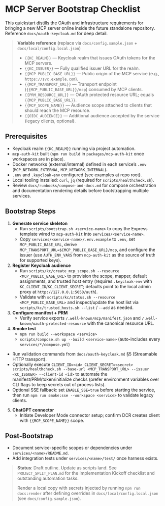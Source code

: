 # MCP Server Bootstrap Checklist

This quickstart distills the OAuth and infrastructure requirements for bringing a new MCP server online inside the future standalone repository. Reference `docs/oauth-keycloak.md` for deep detail.

> **Variable reference** (replace via `docs/config.sample.json` + `docs/local/config.local.json`)
> - `{{KC_REALM}}` — Keycloak realm that issues OAuth tokens for the MCP servers.
> - `{{KC_ISSUER}}` — Fully qualified issuer URL for the realm.
> - `{{MCP_PUBLIC_BASE_URL}}` — Public origin of the MCP service (e.g., `https://svc.example.com`).
> - `{{MCP_TRANSPORT_URL}}` — Transport endpoint (`{{MCP_PUBLIC_BASE_URL}}/mcp`) consumed by MCP clients.
> - `{{PRM_RESOURCE_URL}}` — OAuth protected resource URL; equals `{{MCP_PUBLIC_BASE_URL}}`.
> - `{{MCP_SCOPE_NAME}}` — Audience scope attached to clients that should reach the MCP resource.
> - `{{OIDC_AUDIENCE}}` — Additional audience accepted by the service (legacy clients, optional).

## Prerequisites
- Keycloak realm `{{KC_REALM}}` running via project automation.
- `mcp-auth-kit` built (`npm run build` in `packages/mcp-auth-kit` once workspaces are in place).
- Docker networks (external/internal) defined in each service’s `.env` (`MCP_NETWORK_EXTERNAL`, `MCP_NETWORK_INTERNAL`).
- `.env` and `.keycloak-env` configured (see examples at repo root).
- Local tooling installed: `curl`, `jq` (required for `scripts/healthcheck.sh`).
- Review `docs/runbooks/compose-and-docs.md` for compose orchestration and documentation rendering details before bootstrapping multiple services.

## Bootstrap Steps
1. **Generate service skeleton**
   - Run `scripts/bootstrap.sh <service-name>` to copy the Express template wired to `mcp-auth-kit` into `services/<service-name>`.
   - Copy `services/<service-name>/.env.example` to `.env`, set `MCP_PUBLIC_BASE_URL`, derive `MCP_TRANSPORT_URL=${MCP_PUBLIC_BASE_URL}/mcp`, and configure the issuer (use `AUTH_ENV_VARS` from `mcp-auth-kit` as the source of truth for supported keys).
2. **Register Keycloak audience**
   - Run `scripts/kc/create_mcp_scope.sh --resource <MCP_PUBLIC_BASE_URL>` to provision the scope, mapper, default assignments, and trusted host entry (requires `.keycloak-env` with `KC_CLIENT_ID`/`KC_CLIENT_SECRET`; defaults point to the local admin proxy at `http://127.0.0.1:5050/auth`).
   - Validate with `scripts/kc/status.sh --resource <MCP_PUBLIC_BASE_URL>` and inspect/update the host list via `scripts/kc/trusted_hosts.sh --list` / `--add` as needed.
3. **Configure manifest + PRM**
   - Verify service exports `/.well-known/mcp/manifest.json` and `/.well-known/oauth-protected-resource` with the canonical resource URL.
4. **Smoke test**
   - `npm run build --workspace <service>`
   - `scripts/compose.sh up --build <service-name>` (auto-includes every `services/*/compose.yml`)
  - Run validation commands from `docs/oauth-keycloak.md` §5 (Streamable HTTP transport).
  - Optionally execute `CLIENT_ID=<id> CLIENT_SECRET=<secret> scripts/healthcheck.sh --base-url <MCP_TRANSPORT_URL> --issuer <KC_ISSUER> --client-id <id>` to automate the manifest/PRM/token/initialize checks (prefer environment variables over CLI flags to keep secrets out of process lists).
   - Optional SSE fallback: set `ENABLE_SSE=true` before starting the service, then run `npm run smoke:sse --workspace <service>` to validate legacy clients.
5. **ChatGPT connector**
   - Initiate Developer Mode connector setup; confirm DCR creates client with `{{MCP_SCOPE_NAME}}` scope.

## Post-Bootstrap
- Document service-specific scopes or dependencies under `services/<name>/README.md`.
- Add integration tests under `services/<name>/test/` once harness exists.

> **Status**: Draft outline. Update as scripts land. See `PROJECT_SPLIT_PLAN.md` for the Implementation Kickoff checklist and outstanding automation tasks.
>
> Render a local copy with secrets injected by running `npm run docs:render` after defining overrides in `docs/local/config.local.json` (see `docs/config.sample.json`).

